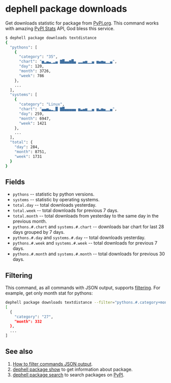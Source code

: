 # dephell package downloads

Get downloads statistic for package from [PyPI.org](https://pypi.org/). This command works with amazing [PyPI Stats](https://pypistats.org/) API, God bless this service.

```bash
$ dephell package downloads textdistance
{
  "pythons": [
    {
      "category": "35",
      "chart": "▅▂▄▃▁▂▄ ▇█▄▄▆█▄ ▂▂▄▅▁▁▄ ▅▄▅▄▁▁▄",
      "day": 120,
      "month": 3726,
      "week": 786
    },
    ...
  ],
  "systems": [
    {
      "category": "Linux",
      "chart": "▄▄▅▃▂▁█ ▇█▄▄▄▄▄ ▅▃▄▅▁▁▄ ▅▃▅▄▁▁▄",
      "day": 259,
      "month": 6947,
      "week": 1421
    },
    ...
  ],
  "total": {
    "day": 284,
    "month": 8751,
    "week": 1731
  }
}
```

## Fields

+ `pythons` -- statistic by python versions.
+ `systems` -- statistic by operating systems.
+ `total.day` -- total downloads yesterday.
+ `total.week` -- total downloads for previous 7 days.
+ `total.month` -- total downloads from yesterday to the same day in the previous month.
+ `pythons.#.chart` and `systems.#.chart` -- downloads bar chart for last 28 days grouped by 7 days.
+ `pythons.#.day` and `systems.#.day` -- total downloads yesterday.
+ `pythons.#.week` and `systems.#.week` -- total downloads for previous 7 days.
+ `pythons.#.month` and `systems.#.month` -- total downloads for previous 30 days.

## Filtering

This command, as all commands with JSON output, supports [filtering](filters). For example, get only month stat for pythons:

```bash
dephell package downloads textdistance --filter="pythons.#.category+month.each()"
[
  {
    "category": "27",
    "month": 332
  },
  ...
]
```

## See also

1. [How to filter commands JSON output](filters).
1. [dephell package show](cmd-package-show) to get information about package.
1. [dephell package search](cmd-package-search) to search packages on [PyPI](https://pypi.org/).
